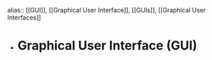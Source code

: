 alias:: [[GUI]], [[Graphical User Interface]], [[GUIs]], [[Graphical User Interfaces]]

- # Graphical User Interface (GUI)
